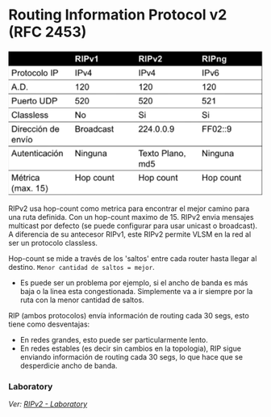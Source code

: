# Routing Information Protocol v2 (RFC 2453)
![](../../_anexos_/Screenshot%20from%202023-12-27%2018-32-39.png)

RIPv2 usa hop-count como metrica para encontrar el mejor camino para una ruta definida. Con un hop-count maximo de 15. RIPv2 envia mensajes multicast por defecto (se puede configurar para usar unicast o broadcast).
A diferencia de su antecesor RIPv1, este RIPv2 permite VLSM en la red al ser un protocolo classless.  

Hop-count se mide a través de los 'saltos' entre cada router hasta llegar al destino. `Menor cantidad de saltos = mejor`. 
- Es puede ser un problema por ejemplo, si el ancho de banda es más baja o la linea esta congestionada. Simplemente va a ir siempre por la ruta con la menor cantidad de saltos.

RIP (ambos protocolos) envía información de routing cada 30 segs, esto tiene como desventajas:
- En redes grandes, esto puede ser particularmente lento.
- En redes estables (es decir sin cambios en la topologia), RIP sigue enviando información de routing cada 30 segs, lo que hace que se desperdicie ancho de banda. 
### Laboratory
_Ver: [RIPv2 - Laboratory](RIPv2%20-%20Laboratory.md)_